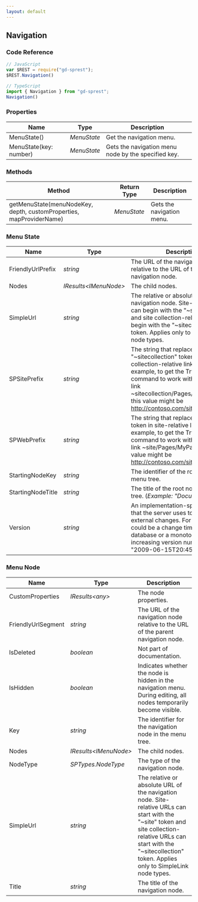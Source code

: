 ```yaml
---
layout: default
---
```


## Navigation

### Code Reference

```ts
// JavaScript
var $REST = require("gd-sprest");
$REST.Navigation()

// TypeScript
import { Navigation } from "gd-sprest";
Navigation()
```

### Properties

| Name | Type | Description |
| --- | --- | --- |
| MenuState() | _MenuState_ | Get the navigation menu. |
| MenuState(key: number) | _MenuState_ | Gets the navigation menu node by the specified key. |

### Methods

| Method | Return Type | Description |
| --- | --- | --- |
| getMenuState(menuNodeKey, depth, customProperties, mapProviderName) | _MenuState_ | Gets the navigation menu. |

### Menu State

| Name | Type | Description |
| --- | --- | --- |
| FriendlyUrlPrefix | _string_ | The URL of the navigation node relative to the URL of the parent navigation node. |
| Nodes | _IResults&lt;IMenuNode&gt;_ | The child nodes. |
| SimpleUrl | _string_ | The relative or absolute URL of the navigation node. Site-relative URLs can begin with the "~site" URL token and site collection-relative URLs can begin with the "~sitecollection" URL token. Applies only to SimpleLink node types. |
| SPSitePrefix | _string_ | The string that replaces the "~sitecollection" token in site collection-relative links. For example, to get the Try Link command to work with the relative link ~sitecollection/Pages/MyPage.aspx, this value might be http://contoso.com/sites/site1/. |
| SPWebPrefix | _string_ | The string that replaces the "~site" token in site-relative links. For example, to get the Try Link command to work with the relative link ~site/Pages/MyPage.aspx, this value might be http://contoso.com/sites/site1/web1. |
| StartingNodeKey | _string_ | The identifier of the root node in the menu tree. |
| StartingNodeTitle | _string_ | The title of the root node in the menu tree. (_Example: "Document Center"_) |
| Version | _string_ | An implementation-specific value that the server uses to detect external changes. For example, it could be a change timestamp for the database or a monotonically increasing version number such as "2009-06-15T20:45:30Z". |

### Menu Node

| Name | Type | Description |
| --- | --- | --- |
| CustomProperties | _IResults&lt;any&gt;_ | The node properties. |
| FriendlyUrlSegment | _string_ | The URL of the navigation node relative to the URL of the parent navigation node. |
| IsDeleted | _boolean_ | Not part of documentation. |
| IsHidden | _boolean_ | Indicates whether the node is hidden in the navigation menu. During editing, all nodes temporarily become visible. |
| Key | _string_ | The identifier for the navigation node in the menu tree. |
| Nodes | _IResults&lt;IMenuNode&gt;_ | The child nodes. |
| NodeType | _SPTypes.NodeType_ | The type of the navigation node. |
| SimpleUrl | _string_ | The relative or absolute URL of the navigation node. Site-relative URLs can start with the "~site" token and site collection-relative URLs can start with the "~sitecollection" token. Applies only to SimpleLink node types. |
| Title | _string_ | The title of the navigation node. |